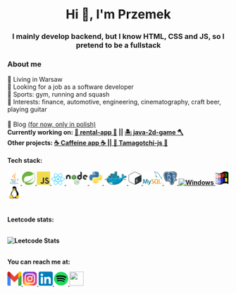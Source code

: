 <h1 align="center">Hi 👋, I'm Przemek</h1>
<h3 align="center">I mainly develop backend, but I know HTML, CSS and JS, so I pretend to be a fullstack</h3>

<p><h3>About me</h3></p>
🌆 Living in Warsaw<br>
👔 Looking for a job as a software developer<br>
🏃 Sports: gym, running and squash<br>
🧩 Interests: finance, automotive, engineering, cinematography, craft beer, playing guitar<br>
<br>
📰 Blog <a href="https://kierznowski.pl">(for now, only in polish)</a> 
<br>
<b>Currently working on:
  <a href="https://github.com/Kierznowski/rental-app">🏢 rental-app 🏡</a> || 
  <a href="https://github.com/Kierznowski/java-2d-game">🏝️ java-2d-game 🪓</a> <br>
<b>Other projects: <a href="https://github.com/Kierznowski/CaffeineApp">☕ Caffeine app ☕ </a> ||<a href="https://github.com/Kierznowski/tamagotchi-js"> 🐶 Tamagotchi-js 🐶 </a>
<br>
<br>
<b>Tech stack:</b>
<br> <br>
<a href="https://www.java.com" target="_blank" rel="noreferrer"> <img src="images/Java_logo_logo.webp" alt="java" height="30"/> </a>
<a href="https://spring.io/" target="_blank" rel="noreferrer"> <img src="images/Spring_Boot.svg.png" alt="spring" width="30" height="30"/> </a>  
<a href="https://developer.mozilla.org/en-US/docs/Web/JavaScript" target="_blank" rel="noreferrer"> <img src="images/JavaScript-logo.png" alt="javascript" width="30"/> </a>
<a href="https://react.dev" target="_blank" rel="noreferrer"> <img src="images/React.svg" alt="react" width="30"/> </a>
<a href="https://nodejs.org/en" target="_blank" rel="noreferrer"> <img src="images/Node.svg" alt="nodejs" height="30"/> </a>
<a href="https://www.python.org" target="_blank" rel="noreferrer"> <img src="images/Python-logo-notext.svg.png" alt="python" width="30" height="30"/> </a>
<a href="https://www.docker.com/" target="_blank" rel="noreferrer"> <img src="images/Docker_(container_engine)_logo_(cropped).png" alt="docker" height="30"/> </a>
<a href="https://en.wikipedia.org/wiki/Bash_(Unix_shell)" target="_blank" rel="noreferrer"> <img src="images/bash.png" alt="bash" width="30" height="30"/> </a>
<a href="https://www.mysql.com/" target="_blank" rel="noreferrer"> <img src="images/MySQL_logo.svg.png" alt="mysql" height="30"/> </a>
<a href="https://www.postgresql.org/" target="_blank" rel="noreferrer"> <img src="/images/Postgresql_elephant.svg.png" alt="postgreSQL" width="30" height="30"/> </a>
<a href="https://git-scm.com/" target="_blank" rel="noreferrer"> <img src="https://git-scm.com/images/logos/downloads/Git-Icon-1788C.svg" alt="Windows" width="30" height="30"/> </a>
<a href="https://www.microsoft.com/" target="_blank" rel="noreferrer"> <img src="images/Windows.png" alt="Windows" width="30" height="30"/> </a>
<a href="https://www.linux.org/" target="_blank" rel="noreferrer"> <img src="https://raw.githubusercontent.com/devicons/devicon/master/icons/linux/linux-original.svg" alt="linux" width="30" height="30"/> </a>
<br>
<br>
<br>
<b>Leetcode stats:</b> </br> </br>

![Leetcode Stats](https://leetcard.jacoblin.cool/Kierznowski?ext=heatmap)

<br>
<b>You can reach me at:</b>
<br>
<p align="left"> 
<a href="mailto:przemek.kierznowski@gmail.com" target="_blank" rel="noreferrer"> <picture> <img src="images/Gmail_icon_(2020).svg.png" width="32" height="32" /> </picture> </a>
<a href="http://www.instagram.com/kierznowski" target="_blank" rel="noreferrer"> <picture> <img src="images/Instagram_logo_2016.svg.webp" width="32" height="32" /> </picture> </a> 
<a href="https://www.linkedin.com/in/kierznowski" target="_blank" rel="noreferrer"> <picture> <img src="images/LinkedIn_icon.svg.png" width="32" height="32" /> </picture> </a>
<a href="https://open.spotify.com/user/11153992106?si=5daaea3528834c2d" target="_blank" rel="noreferrer"> <picture> <img src="images/Spotify_icon.svg.png" width="32" height="32" /> </picture> </a>
<a href="https://www.github.com/kierznowski" target="_blank" rel="noreferrer"> <picture> <source media="(prefers-color-scheme: dark)" srcset="https://raw.githubusercontent.com/danielcranney/readme-generator/main/public/icons/socials/github-dark.svg" /> <source media="(prefers-color-scheme: light)" srcset="https://raw.githubusercontent.com/danielcranney/readme-generator/main/public/icons/socials/github.svg" /> <img src="https://raw.githubusercontent.com/danielcranney/readme-generator/main/public/icons/socials/github.svg" width="32" height="32" /> </picture> </a></p>
